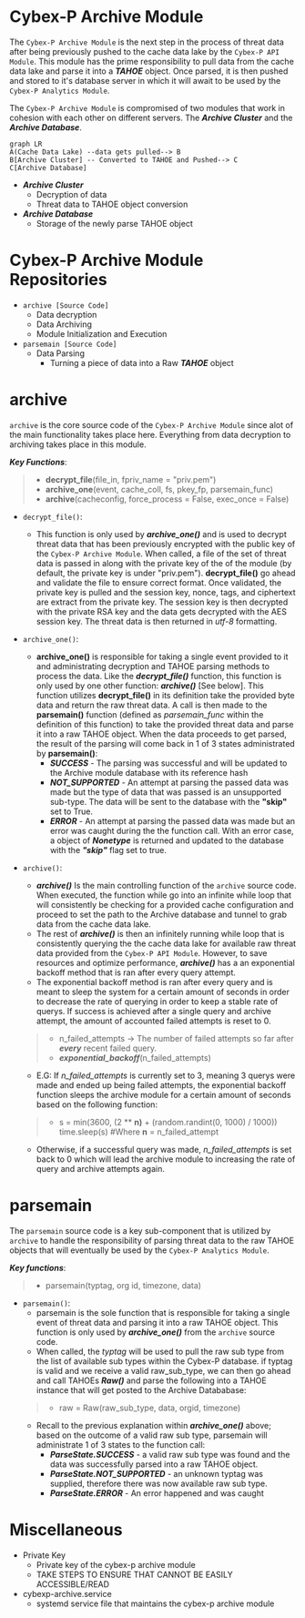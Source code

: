 ﻿# Cybex-P Archive Module
The `Cybex-P Archive Module` is the next step in the process of threat data after being previously pushed to the cache data lake by the `Cybex-P API Module`.  This module has the prime responsibility to pull data from the cache data lake and parse it into a ***TAHOE*** object. Once parsed, it is then pushed and stored to it's database server in which it will await to be used by the `Cybex-P Analytics Module`.

The `Cybex-P Archive Module` is compromised of two modules that work in cohesion with each other on different servers. The ***Archive Cluster*** and the ***Archive Database***.

```mermaid
graph LR
A(Cache Data Lake) --data gets pulled--> B
B[Archive Cluster] -- Converted to TAHOE and Pushed--> C
C[Archive Database]
```
- ***Archive Cluster*** 
	-  Decryption of data
	-  Threat data to TAHOE object conversion
- ***Archive Database***
	- Storage of the newly parse TAHOE object
# Cybex-P Archive Module Repositories
- `archive [Source Code]`
	- Data decryption
	- Data Archiving
	- Module Initialization and Execution
- `parsemain [Source Code]`
	-  Data Parsing
		- Turning a piece of data into a Raw ***TAHOE*** object

# archive

`archive` is the core source code of the `Cybex-P Archive Module`  since alot of the main functionality takes place here. Everything from data decryption to archiving takes place in this module.

***Key Functions***:
> -	**decrypt_file**(file_in, fpriv_name = "priv.pem")
> -	**archive_one**(event, cache_coll, fs, pkey_fp, parsemain_func)
> - **archive**(cacheconfig, force_process = False, exec_once = False)

- `decrypt_file()`: 
	- This function is only used by ***archive_one()*** and is used to decrypt threat data that has been previously encrypted with the public key of the `Cybex-P Archive Module`. When called, a file of the set of threat data is passed in along with the private key of the of the module (by default, the private key is under "priv.pem"). **decrypt_file()** go ahead and validate the file to ensure correct format. Once validated, the private key is pulled and the session key, nonce, tags, and ciphertext are extract from the private key. The session key is then decrypted with the private RSA key and the data gets decrypted with the AES session key. The threat data is then returned in *utf-8* formatting.
- `archive_one()`:
	- **archive_one()** is responsible for taking a single event provided to it and administrating decryption and  TAHOE parsing methods to process the data. Like the ***decrypt_file()*** function, this function is only used by one other function: ***archive()*** [See below]. This function utilizes **decrypt_file()** in its definition take the provided byte data and return the raw threat data. A call is then made to the **parsemain()** function (defined as *parsemain_func* within the definition of this function) to take the provided threat data and parse it into a raw TAHOE object. When the data proceeds to get parsed, the result of the parsing will come back in 1 of 3 states administrated by **parsemain()**:
		-	 ***SUCCESS*** - The parsing was successful and will be updated to the Archive module database with its reference hash
		-	***NOT_SUPPORTED*** - An attempt at parsing the passed data was made but the type of data that was passed is an unsupported sub-type. The data will be sent to the database with the **"skip"** set to True.
		-	***ERROR*** - An attempt at parsing the passed data was made but an error was caught during the the function call. With an error case, a object of ***Nonetype*** is returned and updated to the database with the ***"skip"*** flag set to true.
- `archive()`:
	- ***archive()*** Is the main controlling function of the `archive` source code. When executed, the function while go into an infinite while loop that will consistently be checking for a provided cache configuration and proceed to set the path to the Archive database and tunnel to grab data from the cache data lake. 
	- The rest of ***archive()*** is then an infinitely running while loop that is consistently querying the the cache data lake for available raw threat data provided from the `Cybex-P API Module`. However, to save resources and optimize performance, ***archive()*** has a an exponential backoff method that is ran after every query attempt. 
	- The exponential backoff method is ran after every query and is meant to sleep the system for a certain amount of seconds in order to decrease the rate of querying in order to keep a stable rate of querys. If success is achieved after a single query and archive attempt, the amount of accounted failed attempts is reset to 0.
	>	- n_failed_attempts -> The number of failed attempts so far after ***every*** recent failed query. 
	>	- ***exponential_backoff***(n_failed_attempts)
	
	-	E.G: If *n_failed_attempts* is currently set to 3, meaning 3 querys were made and ended up being failed attempts, the exponential backoff function sleeps the archive module for a certain amount of seconds based on the following function:
	>	-	s = min(3600, (2 ** **n)** + (random.randint(0, 1000) / 1000))
			time.sleep(s)
			#Where **n** = n_failed_attempt

	-	Otherwise, if a successful query was made, *n_failed_attempts* is set back to 0 which will lead the archive module to increasing the rate of query and archive attempts again. 

# parsemain
The `parsemain` source code is a key sub-component that is utilized by `archive` to handle the responsibility of parsing threat data to the raw TAHOE objects that will eventually be used by the `Cybex-P Analytics Module`.

***Key functions***:

> - parsemain(typtag, org id, timezone, data)

-	`parsemain()`:
	-	parsemain is the sole function that is responsible for taking a single event of threat data and parsing it into a raw TAHOE object.  This function is only used by ***archive_one()*** from the `archive` source code.
	-	When called, the *typtag* will be used to pull the raw sub type from the list of available sub types within the Cybex-P database. if typtag is valid and we receive a valid raw_sub_type, we can then go ahead and call TAHOEs ***Raw()***  and parse the following into a TAHOE instance that will get posted to the Archive Datababase:
	> -	raw  =  Raw(raw_sub_type, data, orgid, timezone)
	- Recall to the previous explanation within ***archive_one()*** above; based on the outcome of a valid raw sub type, parsemain will administrate 1 of 3 states to the function call:
		- ***ParseState.SUCCESS*** - a valid raw sub type was found and the data was successfully parsed into a raw TAHOE object.
		- ***ParseState.NOT_SUPPORTED*** - an unknown typtag was supplied, therefore there was now available raw sub type.
		- ***ParseState.ERROR*** - An error happened and was caught

# Miscellaneous 
- Private Key
	- Private key of the cybex-p archive module
	- TAKE STEPS TO ENSURE THAT CANNOT BE EASILY ACCESSIBLE/READ
- cybexp-archive.service
	- systemd service file that maintains the cybex-p archive module
